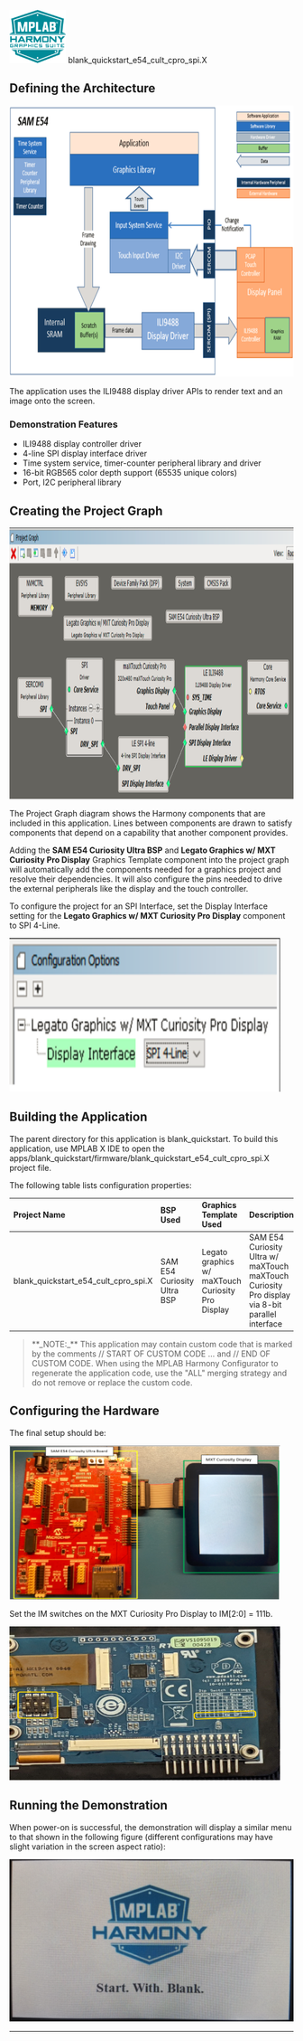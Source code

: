 
![](../../../../docs/images/mhgs.png) blank_quickstart_e54_cult_cpro_spi.X

Defining the Architecture
-------------------------

<img src="../../../../docs/html/legato_qs_e54_cult_cpro_spi_arch.png" width="800" height="480" />

The application uses the ILI9488 display driver APIs to render text and an image onto the screen.

### Demonstration Features

* ILI9488 display controller driver 
* 4-line SPI display interface driver 
* Time system service, timer-counter peripheral library and driver 
* 16-bit RGB565 color depth support (65535 unique colors) 
* Port, I2C peripheral library 

Creating the Project Graph
--------------------------

<img src="../../../../docs/html/legato_qs_e54_cult_cpro_spi_pg.png" width="800" height="480" />

The Project Graph diagram shows the Harmony components that are included in this application. Lines between components are drawn to satisfy components that depend on a capability that another component provides.

Adding the **SAM E54 Curiosity Ultra BSP** and **Legato Graphics w/ MXT Curiosity Pro Display** Graphics Template component into the project graph will automatically add the components needed for a graphics project and resolve their dependencies. It will also configure the pins needed to drive the external peripherals like the display and the touch controller. 

To configure the project for an SPI Interface, set the Display Interface setting for the **Legato Graphics w/ MXT Curiosity Pro Display** component to SPI 4-Line. 

<img src="../../../../docs/html/legato_qs_e54_cult_cpro_spi_pg1.png" width="480" height="272" />

Building the Application
------------------------

The parent directory for this application is blank_quickstart. To build this application, use MPLAB X IDE to open the apps/blank_quickstart/firmware/blank_quickstart_e54_cult_cpro_spi.X project file. 

The following table lists configuration properties:

|Project Name|BSP Used|Graphics Template Used|Description|
|:-----------|:-------|:---------------------|:----------|
| blank_quickstart_e54_cult_cpro_spi.X | SAM E54 Curiosity Ultra BSP | Legato graphics w/ maXTouch Curiosity Pro Display  | SAM E54 Curiosity Ultra w/ maXTouch maXTouch Curiosity Pro display via 8-bit parallel interface |

> \*\*\_NOTE:\_\*\* This application may contain custom code that is marked by the comments // START OF CUSTOM CODE ... and // END OF CUSTOM CODE. When using the MPLAB Harmony Configurator to regenerate the application code, use the "ALL" merging strategy and do not remove or replace the custom code.

Configuring the Hardware
------------------------

The final setup should be:

<img src="../../../../docs/html/legato_qs_e54_cult_cpro_spi_conf1.png" width="480" height="272" />

Set the IM switches on the MXT Curiosity Pro Display to IM[2:0] = 111b.

<img src="../../../../docs/html/legato_qs_e54_cult_cpro_spi_conf2.png" width="480" height="272" />

Running the Demonstration
-------------------------

When power-on is successful, the demonstration will display a similar menu to that shown in the following figure (different configurations may have slight variation in the screen aspect ratio):

<img src="../../../../docs/html/blank_quickstart.png" />

* * * * *
